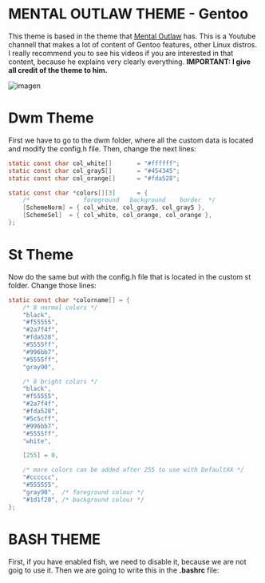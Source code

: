 # MENTAL OUTLAW THEME - Gentoo

This theme is based in the theme that <a href="https://www.youtube.com/c/MentalOutlaw">Mental Outlaw</a> has. This is a Youtube channell that makes a lot
of content of Gentoo features, other Linux distros. I really recommend you to see his videos if you are interested in that content, because he explains very
clearly everything. <b>IMPORTANT: I give all credit of the theme to him.</b>

![imagen](https://user-images.githubusercontent.com/91225771/177769492-06f47114-3b0e-463a-8450-af25c70574fd.png)

# Dwm Theme 
First we have to go to the dwm folder, where all the custom data is located and modify the config.h file. Then, change the next lines:

```C
static const char col_white[]       = "#ffffff";
static const char col_gray5[]	    = "#454345";
static const char col_orange[]	    = "#fda528";

static const char *colors[][3]      = {
	/*               foreground   background    border  */
	[SchemeNorm] = { col_white, col_gray5, col_gray5 },
	[SchemeSel]  = { col_white, col_orange, col_orange },
};
```

# St Theme
Now do the same but with the config.h file that is located in the custom st folder. Change those lines:
```C
static const char *colorname[] = {
	/* 8 normal colors */
	"black",
	"#f55555",
	"#2a7f4f",
	"#fda528",
	"#5555ff",
	"#996bb7",
	"#5555ff",
	"gray90",

	/* 8 bright colors */
	"black",
	"#f55555",
	"#2a7f4f",
	"#fda528",
	"#5c5cff",
	"#996bb7",
	"#5555ff",
	"white",

	[255] = 0,

	/* more colors can be added after 255 to use with DefaultXX */
	"#cccccc",
	"#555555",
	"gray90",  /* foreground colour */
	"#1d1f20", /* background colour */
};
```

# BASH THEME
First, if you have enabled fish, we need to disable it, because we are not goig to use it. Then we are going to
write this in the <b>.bashrc</b> file:
```bash



```


